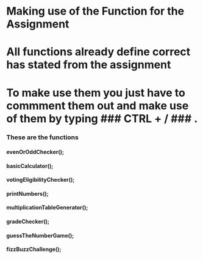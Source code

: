 # Making use of the Function for the Assignment
# All functions already define correct has stated from the assignment
# To make use them you just have to commment them out and make use of them by typing ### CTRL + / ### .
### These are the functions 
#### evenOrOddChecker();
#### basicCalculator();
#### votingEligibilityChecker();
#### printNumbers();
#### multiplicationTableGenerator();
#### gradeChecker();
#### guessTheNumberGame();
#### fizzBuzzChallenge();